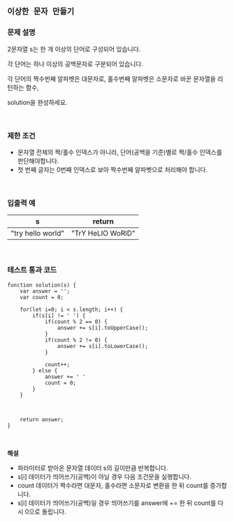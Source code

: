 ## `이상한 문자 만들기`

### 문제 설명

2문자열 s는 한 개 이상의 단어로 구성되어 있습니다. 

각 단어는 하나 이상의 공백문자로 구분되어 있습니다. 

각 단어의 짝수번째 알파벳은 대문자로, 홀수번째 알파벳은 소문자로 바꾼 문자열을 리턴하는 함수, 

solution을 완성하세요.

<br />

### 제한 조건

- 문자열 전체의 짝/홀수 인덱스가 아니라, 단어(공백을 기준)별로 짝/홀수 인덱스를 판단해야합니다.
- 첫 번째 글자는 0번째 인덱스로 보아 짝수번째 알파벳으로 처리해야 합니다.

<br />

### 입출력 예

|s|return|
|---|---|
|"try hello world"|"TrY HeLlO WoRlD"|

<br />

### 테스트 통과 코드

```
function solution(s) {
    var answer = '';
    var count = 0;
    
    for(let i=0; i < s.length; i++) {
        if(s[i] != ' ') {
            if(count % 2 == 0) {
                answer += s[i].toUpperCase();
            }
            if(count % 2 != 0) {
                answer += s[i].toLowerCase();
            }
            
            count++;
        } else {
            answer += ' '
            count = 0;
        }
    }

    
    
    return answer;
}
```

<br />

**해설**

 - 파라미터로 받아온 문자열 데이터 s의 길이만큼 반복합니다.
 - s[i] 데이터가 띄어쓰기(공백)이 아닐 경우 다음 조건문을 실행합니다. 
 - count 데이터가 짝수라면 대문자, 홀수라면 소문자로 변환을 한 뒤 count를 증가합니다.
 - s[i] 데이터가 띄어쓰기(공백)일 경우 띄어쓰기를 answer에 += 한 뒤 count를 다시 0으로 돌립니다.
